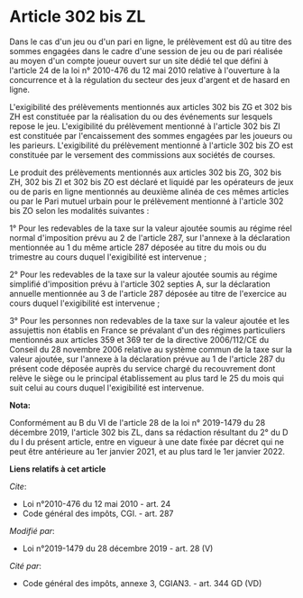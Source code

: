 # Article 302 bis ZL

Dans le cas d'un jeu ou d'un pari en ligne, le prélèvement est dû au titre des sommes engagées dans le cadre d'une session de
jeu ou de pari réalisée au moyen d'un compte joueur ouvert sur un site dédié tel que défini à l'article 24 de la loi n°
2010-476 du 12 mai 2010 relative à l'ouverture à la concurrence et à la régulation du secteur des jeux d'argent et de hasard
en ligne.

L'exigibilité des prélèvements mentionnés aux articles 302 bis ZG et 302 bis ZH est constituée par la réalisation du ou des
événements sur lesquels repose le jeu. L'exigibilité du prélèvement mentionné à l'article 302 bis ZI est constituée par
l'encaissement des sommes engagées par les joueurs ou les parieurs. L'exigibilité du prélèvement mentionné à l'article 302
bis ZO est constituée par le versement des commissions aux sociétés de courses.

Le produit des prélèvements mentionnés aux articles 302 bis ZG, 302 bis ZH, 302 bis ZI et 302 bis ZO est déclaré et liquidé
par les opérateurs de jeux ou de paris en ligne mentionnés au deuxième alinéa de ces mêmes articles ou par le Pari mutuel
urbain pour le prélèvement mentionné à l'article 302 bis ZO selon les modalités suivantes :

1° Pour les redevables de la taxe sur la valeur ajoutée soumis au régime réel normal d'imposition prévu au 2 de l'article
287, sur l'annexe à la déclaration mentionnée au 1 du même article 287 déposée au titre du mois ou du trimestre au cours
duquel l'exigibilité est intervenue ;

2° Pour les redevables de la taxe sur la valeur ajoutée soumis au régime simplifié d'imposition prévu à l'article 302 septies
A, sur la déclaration annuelle mentionnée au 3 de l'article 287 déposée au titre de l'exercice au cours duquel l'exigibilité
est intervenue ;

3° Pour les personnes non redevables de la taxe sur la valeur ajoutée et les assujettis non établis en France se prévalant
d'un des régimes particuliers mentionnés aux articles 359 et 369 ter de la directive 2006/112/CE du Conseil du 28 novembre
2006 relative au système commun de la taxe sur la valeur ajoutée, sur l'annexe à la déclaration prévue au 1 de l'article 287
du présent code déposée auprès du service chargé du recouvrement dont relève le siège ou le principal établissement au plus
tard le 25 du mois qui suit celui au cours duquel l'exigibilité est intervenue.

**Nota:**

Conformément au B du VI de l'article 28 de la loi n° 2019-1479 du 28 décembre 2019, l'article 302 bis ZL, dans sa rédaction
résultant du 2° du D du I du présent article, entre en vigueur à une date fixée par décret qui ne peut être antérieure au 1er
janvier 2021, et au plus tard le 1er janvier 2022.

**Liens relatifs à cet article**

_Cite_:

  - Loi n°2010-476 du 12 mai 2010 - art. 24
  - Code général des impôts, CGI. - art. 287

_Modifié par_:

  - Loi n°2019-1479 du 28 décembre 2019 - art. 28 (V)

_Cité par_:

  - Code général des impôts, annexe 3, CGIAN3. - art. 344 GD (VD)
